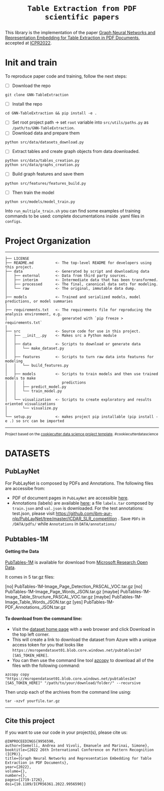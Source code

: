 # <p align=center>`Table Extraction from PDF scientific papers`</p> 

This library is the implementation of the paper [Graph Neural Networks and Representation Embedding for Table Extraction in PDF Documents](https://ieeexplore.ieee.org/abstract/document/9956590), accepted at [ICPR2022](https://www.icpr2022.com).

# Init and train
To reproduce paper code and training, follow the next steps:

- [ ] Download the repo
``` 
git clone GNN-TableExtraction
```
- [ ] Install the repo
``` 
cd GNN-TableExtraction && pip install -e .
```
- [ ] Set root project path -> set ```root``` variable into ```src/utils/paths.py``` as ```/path/to/GNN-TableExtraction```.
- [ ] Download data and prepare them
```
python src/data/datasets_download.py
```
- [ ] Extract tables and create graph objects from data downloaded.
```
python src/data/tables_creation.py
python src/data/graphs_creation.py
``` 
- [ ] Build graph features and save them
```
python src/features/features_build.py
```
- [ ] Then train the model
```
python src/models/model_train.py
```

Into ```run_multiple_train.sh``` you can find some examples of training commands to be used: complete documentations inside .yaml files in ```configs```.

# Project Organization
------------

    ├── LICENSE
    ├── README.md          <- The top-level README for developers using this project.
    ├── data               <- Generated by script and downloading data
    │   ├── external       <- Data from third party sources.
    │   ├── interim        <- Intermediate data that has been transformed.
    │   ├── processed      <- The final, canonical data sets for modeling.
    │   └── raw            <- The original, immutable data dump.
    │
    ├── models             <- Trained and serialized models, model predictions, or model summaries
    │
    ├── requirements.txt   <- The requirements file for reproducing the analysis environment, e.g.
    │                         generated with `pip freeze > requirements.txt`
    |
    ├── src                <- Source code for use in this project.
    │   ├── __init__.py    <- Makes src a Python module
    │   │
    │   ├── data           <- Scripts to download or generate data
    │   │   └── make_dataset.py
    │   │
    │   ├── features       <- Scripts to turn raw data into features for modeling
    │   │   └── build_features.py
    │   │
    │   ├── models         <- Scripts to train models and then use trained models to make
    │   │   │                 predictions
    │   │   ├── predict_model.py
    │   │   └── train_model.py
    │   │
    │   └── visualization  <- Scripts to create exploratory and results oriented visualizations
    │       └── visualize.py
    │
    └── setup.py           <- makes project pip installable (pip install -e .) so src can be imported

--------

<p><small>Project based on the <a target="_blank" href="https://drivendata.github.io/cookiecutter-data-science/">cookiecutter data science project template</a>. #cookiecutterdatascience</small></p>

# DATASETS

## PubLayNet

For PubLayNet is composed by PDFs and Annotations. The following files are accessibe from: 
- PDF of document pages in `PubLayNet` are accessible [here](https://dax-cdn.cdn.appdomain.cloud/dax-publaynet/1.0.0/PubLayNet_PDF.tar.gz).
- Annotations (labels) are available [here](https://dax-cdn.cdn.appdomain.cloud/dax-publaynet/1.0.0/labels.tar.gz?_ga=2.252263497.1911140011.1644402271-566577787.1643567867); a file `labels.tar` composed by `train.json` and `val.json` is downloaded.
For the test annotations: test.json, please visit https://github.com/ibm-aur-nlp/PubLayNet/tree/master/ICDAR_SLR_competition . 
Save `PDFs` in `/DATA/pdfs/` while `Annotations` in `DATA/annotations/`

## Pubtables-1M

#### Getting the Data

[PubTables-1M](https://msropendata.com/datasets/505fcbe3-1383-42b1-913a-f651b8b712d3) is available for download from [Microsoft Research Open Data](https://msropendata.com/).

It comes in 5 tar.gz files:

[no] PubTables-1M-Image_Page_Detection_PASCAL_VOC.tar.gz
[no] PubTables-1M-Image_Page_Words_JSON.tar.gz
[maybe] PubTables-1M-Image_Table_Structure_PASCAL_VOC.tar.gz
[maybe] PubTables-1M-Image_Table_Words_JSON.tar.gz
[yes] PubTables-1M-PDF_Annotations_JSON.tar.gz

#### To download from the command line:

- Visit the [dataset home page](https://msropendata.com/datasets/505fcbe3-1383-42b1-913a-f651b8b712d3) with a web browser and click Download in the top left corner. 
- This will create a link to download the dataset from Azure with a unique access token for you that looks like `https://msropendataset01.blob.core.windows.net/pubtables1m?[SAS_TOKEN_HERE]`.
- You can then use the command line tool [azcopy](https://docs.microsoft.com/en-us/azure/storage/common/storage-use-azcopy-v10) to download all of the files with the following command:
```
azcopy copy "https://msropendataset01.blob.core.windows.net/pubtables1m?[SAS_TOKEN_HERE]" "/path/to/your/download/folder/" --recursive
```

Then unzip each of the archives from the command line using:
```
tar -xzvf yourfile.tar.gz
```

---
## Cite this project
If you want to use our code in your project(s), please cite us:
```
@INPROCEEDINGS{9956590,  
author={Gemelli, Andrea and Vivoli, Emanuele and Marinai, Simone},  
booktitle={2022 26th International Conference on Pattern Recognition (ICPR)},   
title={Graph Neural Networks and Representation Embedding for Table Extraction in PDF Documents},   
year={2022},  
volume={},  
number={},  
pages={1719-1726},  
doi={10.1109/ICPR56361.2022.9956590}}
```
